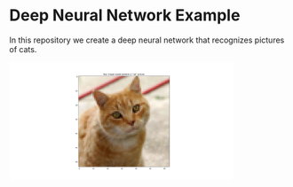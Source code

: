 # Deep Neural Network Example

In this repository we create a deep neural network that recognizes pictures of cats.


<img src="./images/Figure_3.png"  width="80%"> 